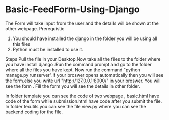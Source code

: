 # Basic-FeedForm-Using-Django
The Form will take input from the user and the details will be shown at the other webpage. 
Prerequistic
1. You should have installed the django in the folder you will be using all this files
2. Python must be installed to use it.

Steps
Pull the file in your Desktop.Now take all the files to the folder where you have install django .Run the command prompt and go to the folder where all the files you have kept.
Now run the command "python manage.py runserver".If your broswer opens automatically then you will see the form.else you write url "http://127.0.0.1:8000/" in your broswer.
You will see the form . Fill the form you will see the details in other folder.

In folder template you can see the code of two webpage , basic.html have code of the form while submission.html have code after you submit the file.
In folder texutils you can see the file view.py where you can see the backend coding for the file.
